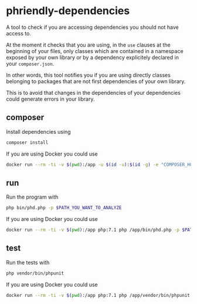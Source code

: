 # phriendly-dependencies

A tool to check if you are accessing dependencies you should not have access to.

At the moment it checks that you are using, in the `use` clauses at the
beginning of your files, only classes which are contained in a namespace exposed
by your own library or by a dependency explicitely declared in your
`composer.json`.

In other words, this tool notifies you if you are using directly classes
belonging to packages that are not first dependencies of your own library.

This is to avoid that changes in the dependencies of your dependencies could
generate errors in your library.

## composer

Install dependencies using

```bash
composer install
```

If you are using Docker you could use

```bash
docker run --rm -ti -v $(pwd):/app -u $(id -u):$(id -g) -e "COMPOSER_HOME=/tmp/composer" composer install
```
## run

Run the program with

```bash
php bin/phd.php -p $PATH_YOU_WANT_TO_ANALYZE
```

If you are using Docker you could use

```bash
docker run --rm -ti -v $(pwd):/app php:7.1 php /app/bin/phd.php -p $PATH_YOU_WANT_TO_ANALYZE
```

## test

Run the tests with

```bash
php vendor/bin/phpunit
```

If you are using Docker you could use

```bash
docker run --rm -ti -v $(pwd):/app php:7.1 php /app/vendor/bin/phpunit -c /app/phpunit.xml
```
